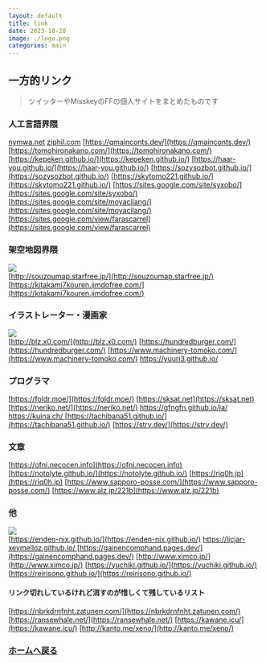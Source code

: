 ```yaml
---
layout: default
title: link
date: 2023-10-20
image: ./logo.png
categories: main
---
```


## 一方的リンク
>ツイッターやMisskeyのFFの個人サイトをまとめたものです  


### 人工言語界隈
[nymwa.net](http://nymwa.net)
[ziphil.com](http://ziphil.com/)
[https://qmainconts.dev/](https://qmainconts.dev/)
[https://tomohironakano.com/](https://tomohironakano.com/)
[https://kepeken.github.io/](https://kepeken.github.io/)
[https://haar-you.github.io/](https://haar-you.github.io/)
[https://sozysozbot.github.io/](https://sozysozbot.github.io/)
[https://skytomo221.github.io/](https://skytomo221.github.io/)
[https://sites.google.com/site/syxobo/](https://sites.google.com/site/syxobo/)
[https://sites.google.com/site/moyacilang/](https://sites.google.com/site/moyacilang/)
[https://sites.google.com/view/farascarrel](https://sites.google.com/view/farascarrel)

### 架空地図界隈
[![](https://pref-karafuto.net/images/bannerLSKP.png)](http://pref-karafuto.net/Index.html)  
[http://souzoumap.starfree.jp/](http://souzoumap.starfree.jp/)
[https://kitakami7kouren.jimdofree.com/](https://kitakami7kouren.jimdofree.com/)


### イラストレーター・漫画家
[![](https://kusakabeworks.net/banner.png)](https://kusakabeworks.net)  
[http://blz.x0.com/](http://blz.x0.com/)
[https://hundredburger.com/](https://hundredburger.com/)
[https://www.machinery-tomoko.com/](https://www.machinery-tomoko.com/)
[https://yuuri3.github.io/ ](https://yuuri3.github.io/)

### プログラマ
[https://foldr.moe/](https://foldr.moe/)
[https://sksat.net](https://sksat.net)
[https://neriko.net/](https://neriko.net/)
[https://gfngfn.github.io/ja/ ](https://gfngfn.github.io/ja/)
[https://kuina.ch/ ](https://kuina.ch/)
[https://tachibana51.github.io/](https://tachibana51.github.io/)
[https://strv.dev/](https://strv.dev/)

### 文章
[https://ofni.necocen.info](https://ofni.necocen.info)
[https://notolyte.github.io/](https://notolyte.github.io/)
[https://riq0h.jp](https://riq0h.jp)
[https://www.sapporo-posse.com/](https://www.sapporo-posse.com/)
[https://www.alz.jp/221b](https://www.alz.jp/221b)

### 他
[![](https://www2s.biglobe.ne.jp/~masamich/masa_ico16.gif)](https://www2s.biglobe.ne.jp/~masamich/)  
[https://enden-nix.github.io/](https://enden-nix.github.io/)
[https://licjar-xeymelloz.github.io/ ](https://licjar-xeymelloz.github.io/)
[https://gainencomphand.pages.dev/](https://gainencomphand.pages.dev/)
[http://www.ximco.jp/](http://www.ximco.jp/)
[https://yuchiki.github.io/](https://yuchiki.github.io/)
[https://reirisono.github.io/](https://reirisono.github.io/)

#### リンク切れしているけれど消すのが惜しくて残しているリスト
[https://nbrkdrnfnht.zatunen.com/](https://nbrkdrnfnht.zatunen.com/)
[https://ransewhale.net/](https://ransewhale.net/)
[https://kawane.icu/](https://kawane.icu/)
[http://kanto.me/xeno/](http://kanto.me/xeno/)


### [ホームへ戻る](./index.html)